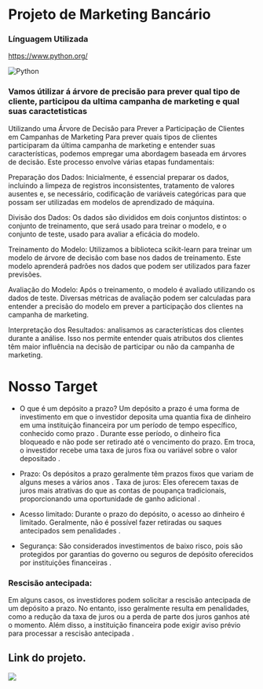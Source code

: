 
# Projeto de Marketing Bancário     
   
### Línguagem Utilizada   
https://www.python.org/

![Python](https://img.shields.io/badge/Python-3776AB?style=for-the-badge&logo=python&logoColor=white)


### Vamos útilizar á árvore de precisão para prever qual tipo de cliente, participou da ultima campanha de marketing e qual suas caractetisticas
Utilizando uma Árvore de Decisão para Prever a Participação de Clientes em Campanhas de Marketing
Para prever quais tipos de clientes participaram da última campanha de marketing e entender suas características, podemos empregar uma abordagem baseada em árvores de decisão. Este processo envolve várias etapas fundamentais:

Preparação dos Dados: Inicialmente, é essencial preparar os dados, incluindo a limpeza de registros inconsistentes, tratamento de valores ausentes e, se necessário, codificação de variáveis categóricas para que possam ser utilizadas em modelos de aprendizado de máquina.

Divisão dos Dados: Os dados são divididos em dois conjuntos distintos: o conjunto de treinamento, que será usado para treinar o modelo, e o conjunto de teste, usado para avaliar a eficácia do modelo.

Treinamento do Modelo: Utilizamos a biblioteca scikit-learn para treinar um modelo de árvore de decisão com base nos dados de treinamento. Este modelo aprenderá padrões nos dados que podem ser utilizados para fazer previsões.

Avaliação do Modelo: Após o treinamento, o modelo é avaliado utilizando os dados de teste. Diversas métricas de avaliação podem ser calculadas para entender a precisão do modelo em prever a participação dos clientes na campanha de marketing.

Interpretação dos Resultados: analisamos as características dos clientes durante a análise. Isso nos permite entender quais atributos dos clientes têm maior influência na decisão de participar ou não da campanha de marketing.

# Nosso Target
- O que é um depósito a prazo?
 Um depósito a prazo é uma forma de investimento em que o investidor deposita uma quantia fixa de dinheiro em uma instituição financeira por um período de tempo específico, conhecido como prazo . Durante esse período, o dinheiro fica bloqueado e não pode ser retirado até o vencimento do prazo. Em troca, o investidor recebe uma taxa de juros fixa ou variável sobre o valor depositado .

- Prazo: Os depósitos a prazo geralmente têm prazos fixos que variam de alguns meses a vários anos .
Taxa de juros: Eles oferecem taxas de juros mais atrativas do que as contas de poupança tradicionais, proporcionando uma oportunidade de ganho adicional .
- Acesso limitado: Durante o prazo do depósito, o acesso ao dinheiro é limitado. Geralmente, não é possível fazer retiradas ou saques antecipados sem penalidades .
- Segurança: São considerados investimentos de baixo risco, pois são protegidos por garantias do governo ou seguros de depósito oferecidos por instituições financeiras .
### Rescisão antecipada:
Em alguns casos, os investidores podem solicitar a rescisão antecipada de um depósito a prazo. No entanto, isso geralmente resulta em penalidades, como a redução da taxa de juros ou a perda de parte dos juros ganhos até o momento. Além disso, a instituição financeira pode exigir aviso prévio para processar a rescisão antecipada .


## Link do projeto.
<div align="left">  
<a href="https://github.com/felipefagion/MLearning/blob/main/ProjetoMl.ipynb" target="_blank"><img src="https://img.shields.io/badge/Go-00ADD8?style=for-the-badge&logo=go&logoColor=white"</a>


